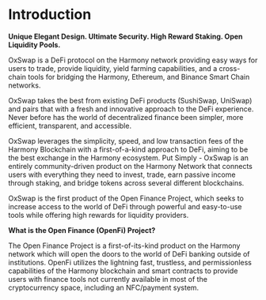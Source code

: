 # Introduction

**Unique Elegant Design. Ultimate Security. High Reward Staking. Open Liquidity Pools.**&#x20;

OxSwap is a DeFi protocol on the Harmony network providing easy ways for users to trade, provide liquidity, yield farming capabilities, and a cross-chain tools for bridging the Harmony, Ethereum, and Binance Smart Chain networks.

OxSwap takes the best from existing DeFi products (SushiSwap, UniSwap) and pairs that with a fresh and innovative approach to the DeFi experience. Never before has the world of decentralized finance been simpler, more efficient, transparent, and accessible.

OxSwap leverages the simplicity, speed, and low transaction fees of the Harmony Blockchain with a first-of-a-kind approach to DeFi, aiming to be the best exchange in the Harmony ecosystem. Put Simply - OxSwap is an entirely community-driven product on the Harmony Network that connects users with everything they need to invest, trade, earn passive income through staking, and bridge tokens across several different blockchains.&#x20;

OxSwap is the first product of the Open Finance Project, which seeks to increase access to the world of DeFi through powerful and easy-to-use tools while offering high rewards for liquidity providers.



**What is the Open Finance (OpenFi) Project?**

The Open Finance Project is a first-of-its-kind product on the Harmony network which will open the doors to the world of DeFi banking outside of institutions. OpenFi utilizes the lightning fast, trustless, and permissionless capabilities of the Harmony blockchain and smart contracts to provide users with finance tools not currently available in most of the cryptocurrency space, including an NFC/payment system.&#x20;
